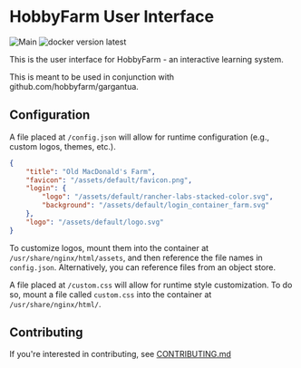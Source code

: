 # HobbyFarm User Interface

![Main](https://github.com/hobbyfarm/ui/workflows/Main/badge.svg?branch=master)
![docker version latest](https://img.shields.io/docker/v/hobbyfarm/ui?color=green&label=latest%20version&sort=semver)

This is the user interface for HobbyFarm - an interactive learning system.

This is meant to be used in conjunction with github.com/hobbyfarm/gargantua.

## Configuration

A file placed at `/config.json` will allow for runtime configuration (e.g., custom logos, themes, etc.).

```json
{
    "title": "Old MacDonald's Farm",
    "favicon": "/assets/default/favicon.png",
    "login": {
        "logo": "/assets/default/rancher-labs-stacked-color.svg",
        "background": "/assets/default/login_container_farm.svg"
    },
    "logo": "/assets/default/logo.svg"
}
```

To customize logos, mount them into the container at `/usr/share/nginx/html/assets`, and then reference the file names in `config.json`. Alternatively, you can reference files from an object store.

A file placed at `/custom.css` will allow for runtime style customization. To do so, mount a file called `custom.css` into the container at `/usr/share/nginx/html/`.

## Contributing

If you're interested in contributing, see [CONTRIBUTING.md](CONTRIBUTING.md)

